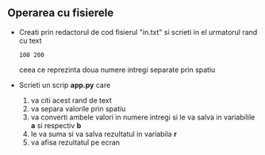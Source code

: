 ## Operarea cu fisierele

* Creati prin redactorul de cod fisierul "in.txt" si scrieti in el urmatorul rand cu text
  ```
  100 200
  ```
  ceea ce reprezinta doua numere intregi separate prin spatiu

* Scrieti un scrip  **app.py** care
  1. va citi acest rand de text
  2. va separa valorile prin spatiu 
  3. va converti ambele valori in numere intregi si le va salva in variabilile **a** si respectiv **b**
  4. le va suma si va salva rezultatul in variabila **r**
  5. va afisa rezultatul pe ecran
